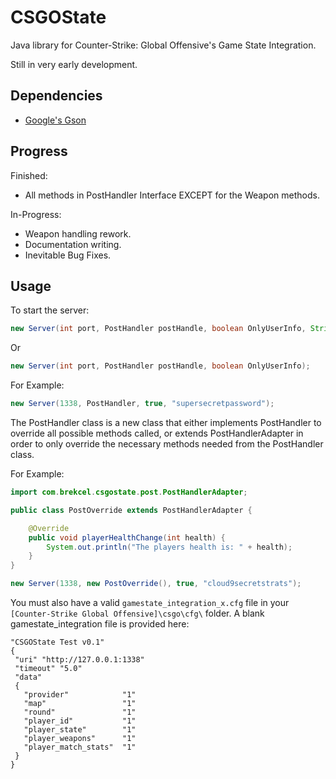 # CSGOState
Java library for Counter-Strike: Global Offensive's Game State Integration.

Still in very early development.

## Dependencies
* [Google's Gson](https://github.com/google/gson)

## Progress
Finished: 
* All methods in PostHandler Interface EXCEPT for the Weapon methods.

In-Progress: 
* Weapon handling rework.
* Documentation writing.
* Inevitable Bug Fixes.

## Usage
To start the server:

```java
new Server(int port, PostHandler postHandle, boolean OnlyUserInfo, String authToken);
``` 

Or  

```java
new Server(int port, PostHandler postHandle, boolean OnlyUserInfo);
```

For Example:

```java
new Server(1338, PostHandler, true, "supersecretpassword");
```

The PostHandler class is a new class that either implements PostHandler to override all possible methods called, or extends PostHandlerAdapter in order to only override the necessary methods needed from the PostHandler class.

For Example:

```java
import com.brekcel.csgostate.post.PostHandlerAdapter;

public class PostOverride extends PostHandlerAdapter {

	@Override
	public void playerHealthChange(int health) { 
    	System.out.println("The players health is: " + health);
    }
}
```

```java
new Server(1338, new PostOverride(), true, "cloud9secretstrats");
```

You must also have a valid ```gamestate_integration_x.cfg``` file in your ```[Counter-Strike Global Offensive]\csgo\cfg\``` folder. A blank gamestate_integration file is provided here:
```
"CSGOState Test v0.1"
{
 "uri" "http://127.0.0.1:1338"
 "timeout" "5.0"
 "data"
 {
   "provider"            "1"
   "map"                 "1"
   "round"               "1"
   "player_id"           "1"
   "player_state"        "1"
   "player_weapons"      "1"
   "player_match_stats"  "1"
 }
}
```
